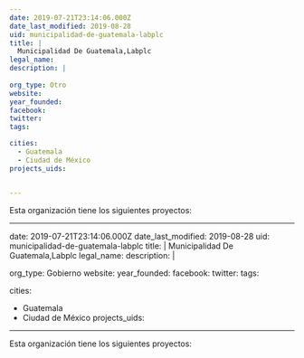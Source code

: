 ```yaml
---
date: 2019-07-21T23:14:06.000Z
date_last_modified: 2019-08-28
uid: municipalidad-de-guatemala-labplc
title: |
  Municipalidad De Guatemala,Labplc
legal_name: 
description: |
  
org_type: Otro
website: 
year_founded: 
facebook: 
twitter: 
tags:

cities: 
  - Guatemala
  - Ciudad de México
projects_uids:


---
```


Esta organización tiene los siguientes proyectos:


---
date: 2019-07-21T23:14:06.000Z
date_last_modified: 2019-08-28
uid: municipalidad-de-guatemala-labplc
title: |
  Municipalidad De Guatemala,Labplc
legal_name: 
description: |
  
org_type: Gobierno
website: 
year_founded: 
facebook: 
twitter: 
tags:

cities: 
  - Guatemala
  - Ciudad de México
projects_uids:


---

Esta organización tiene los siguientes proyectos:


